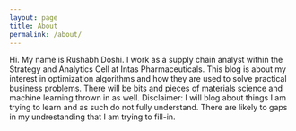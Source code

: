 ```yaml
---
layout: page
title: About
permalink: /about/
---
```


Hi. My name is Rushabh Doshi. I work as a supply chain analyst within the Strategy and Analytics Cell at Intas Pharmaceuticals. This blog is about my interest in optimization algorithms and how they are used to solve practical business problems. There will be bits and pieces of materials science and machine learning thrown in as well. Disclaimer: I will blog about things I am trying to learn and as such do not fully understand. There are likely to gaps in my undrestanding that I am trying to fill-in. 
